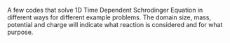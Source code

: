 A few codes that solve 1D Time Dependent Schrodinger Equation in different ways for different example problems. The domain size, mass, potential and charge will indicate what reaction is considered and for what purpose.
